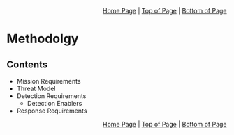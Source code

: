 <p align="right">
  <a href="/README.md">Home Page</a> |
  <a href="/methodology/README.md#contents">Top of Page</a> |
  <a href="/methodology/README.md#bottom-of-page">Bottom of Page</a>
</p>

# Methodolgy
## Contents
* Mission Requirements
* Threat Model
* Detection Requirements
  * Detection Enablers
* Response Requirements
           
<p align="right">
  <a href="/README.md">Home Page</a> |
  <a href="/methodology/README.md#contents">Top of Page</a> |
  <a href="/methodology/README.md#>Bottom of Page</a>
</p>

## Bottom of Page
